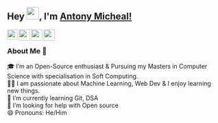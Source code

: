 ## Hey <img src="https://github.com/TheDudeThatCode/TheDudeThatCode/blob/master/Assets/Hi.gif" width="29px">, I'm [Antony Micheal!](https://www.linkedin.com/in/k-s-antony-micheal-6419bb19a/) 

<a href="https://www.linkedin.com/in/k-s-antony-micheal-6419bb19a/">
  <img align="left" width="24px" src="https://cdn.jsdelivr.net/npm/simple-icons@v3/icons/linkedin.svg"  />
</a>
<a href="https://twitter.com/ANTONYMICHEALK1">
  <img align="left" width="26px" src="https://cdn.jsdelivr.net/npm/simple-icons@v3/icons/twitter.svg" />
</a>
<a href="mailto:antonymichelks@gmail.com">
  <img align="left" width="26px" src="https://cdn.jsdelivr.net/npm/simple-icons@v3/icons/gmail.svg" />
</a>
<a href="https://www.hackerrank.com/antonymichelks?hr_r=1">
  <img align="left" width="26px" src="https://cdn.jsdelivr.net/npm/simple-icons@v3/icons/hackerrank.svg" />
</a>
<br />

### About Me 🚀
🎓 I’m an Open-Source enthusiast & Pursuing my Masters in Computer Science with specialisation in Soft Computing. </br>
👨‍💻  I am passionate about Machine Learning, Web Dev & I enjoy learning new things. </br>
🌱 I’m currently learning Git, DSA</br>
🤔 I’m looking for help with Open source</br>
😄 Pronouns: He/Him</br>
